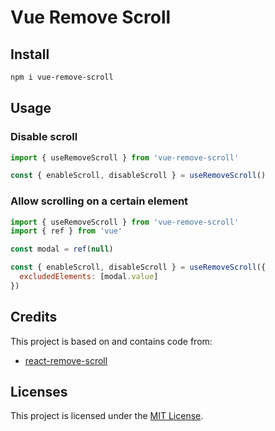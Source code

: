 # Vue Remove Scroll

## Install

```bash
npm i vue-remove-scroll
```

## Usage

### Disable scroll

```js
import { useRemoveScroll } from 'vue-remove-scroll'

const { enableScroll, disableScroll } = useRemoveScroll()
```

### Allow scrolling on a certain element

```js
import { useRemoveScroll } from 'vue-remove-scroll'
import { ref } from 'vue'

const modal = ref(null)

const { enableScroll, disableScroll } = useRemoveScroll({
  excludedElements: [modal.value]
})
```

## Credits

This project is based on and contains code from:

- [react-remove-scroll](https://github.com/theKashey/react-remove-scroll)

## Licenses

This project is licensed under the [MIT License](https://github.com/rolldown/tsdown/blob/main/LICENSE).